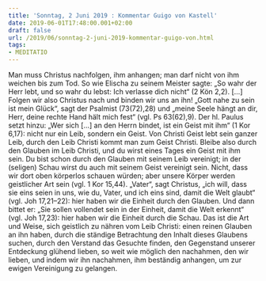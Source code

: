 ```yaml
---
title: 'Sonntag, 2 Juni 2019 : Kommentar Guigo von Kastell'
date: 2019-06-01T17:48:00.001+02:00
draft: false
url: /2019/06/sonntag-2-juni-2019-kommentar-guigo-von.html
tags: 
- MEDITATIO
---
```


Man muss Christus nachfolgen, ihm anhangen; man darf nicht von ihm weichen bis zum Tod. So wie Elischa zu seinem Meister sagte: „So wahr der Herr lebt, und so wahr du lebst: Ich verlasse dich nicht“ (2 Kön 2,2). \[…\] Folgen wir also Christus nach und binden wir uns an ihn! „Gott nahe zu sein ist mein Glück“, sagt der Psalmist (73(72),28) und „meine Seele hängt an dir, Herr, deine rechte Hand hält mich fest“ (vgl. Ps 63(62),9). Der hl. Paulus setzt hinzu: „Wer sich \[…\] an den Herrn bindet, ist ein Geist mit ihm“ (1 Kor 6,17): nicht nur ein Leib, sondern ein Geist. Von Christi Geist lebt sein ganzer Leib, durch den Leib Christi kommt man zum Geist Christi. Bleibe also durch den Glauben im Leib Christi, und du wirst eines Tages ein Geist mit ihm sein. Du bist schon durch den Glauben mit seinem Leib vereinigt; in der (seligen) Schau wirst du auch mit seinem Geist vereinigt sein. Nicht, dass wir dort oben körperlos schauen würden; aber unsere Körper werden geistlicher Art sein (vgl. 1 Kor 15,44). „Vater“, sagt Christus, „ich will, dass sie eins seien in uns, wie du, Vater, und ich eins sind, damit die Welt glaubt“ (vgl. Joh 17,21–22): hier haben wir die Einheit durch den Glauben. Und dann bittet er: „Sie sollen vollendet sein in der Einheit, damit die Welt erkennt“ (vgl. Joh 17,23): hier haben wir die Einheit durch die Schau. Das ist die Art und Weise, sich geistlich zu nähren vom Leib Christi: einen reinen Glauben an ihn haben, durch die ständige Betrachtung den Inhalt dieses Glaubens suchen, durch den Verstand das Gesuchte finden, den Gegenstand unserer Entdeckung glühend lieben, so weit wie möglich den nachahmen, den wir lieben, und indem wir ihn nachahmen, ihm beständig anhangen, um zur ewigen Vereinigung zu gelangen.